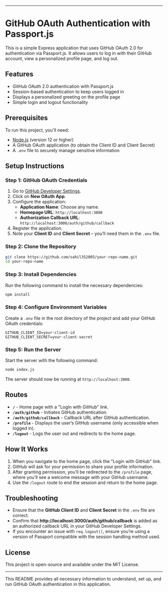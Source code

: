 
---

# GitHub OAuth Authentication with Passport.js

This is a simple Express application that uses GitHub OAuth 2.0 for authentication via Passport.js. It allows users to log in with their GitHub account, view a personalized profile page, and log out.

## Features

- GitHub OAuth 2.0 authentication with Passport.js
- Session-based authentication to keep users logged in
- Displays a personalized greeting on the profile page
- Simple login and logout functionality

## Prerequisites

To run this project, you'll need:

- [Node.js](https://nodejs.org/) (version 12 or higher)
- A GitHub OAuth application (to obtain the Client ID and Client Secret)
- A `.env` file to securely manage sensitive information

## Setup Instructions

### Step 1: GitHub OAuth Credentials

1. Go to [GitHub Developer Settings](https://github.com/settings/developers).
2. Click on **New OAuth App**.
3. Configure the application:
   - **Application Name**: Choose any name.
   - **Homepage URL**: `http://localhost:3000`
   - **Authorization Callback URL**: `http://localhost:3000/auth/github/callback`
4. Register the application.
5. Note your **Client ID** and **Client Secret** – you’ll need them in the `.env` file.

### Step 2: Clone the Repository

```bash
git clone https://github.com/sahil352005/your-repo-name.git
cd your-repo-name
```

### Step 3: Install Dependencies

Run the following command to install the necessary dependencies:

```bash
npm install
```

### Step 4: Configure Environment Variables

Create a `.env` file in the root directory of the project and add your GitHub OAuth credentials:

```plaintext
GITHUB_CLIENT_ID=your-client-id
GITHUB_CLIENT_SECRET=your-client-secret
```

### Step 5: Run the Server

Start the server with the following command:

```bash
node index.js
```

The server should now be running at `http://localhost:3000`.

## Routes

- **`/`** - Home page with a "Login with GitHub" link.
- **`/auth/github`** - Initiates GitHub authentication.
- **`/auth/github/callback`** - Callback URL after GitHub authentication.
- **`/profile`** - Displays the user’s GitHub username (only accessible when logged in).
- **`/logout`** - Logs the user out and redirects to the home page.

## How It Works

1. When you navigate to the home page, click the "Login with GitHub" link.
2. GitHub will ask for your permission to share your profile information.
3. After granting permission, you’ll be redirected to the `/profile` page, where you’ll see a welcome message with your GitHub username.
4. Use the `/logout` route to end the session and return to the home page.

## Troubleshooting

- Ensure that the **GitHub Client ID** and **Client Secret** in the `.env` file are correct.
- Confirm that **http://localhost:3000/auth/github/callback** is added as an authorized callback URL in your GitHub Developer Settings.
- If you encounter an issue with `req.logout()`, ensure you’re using a version of Passport compatible with the session handling method used.

## License

This project is open-source and available under the MIT License.

--- 

This README provides all necessary information to understand, set up, and run GitHub OAuth authentication in this application.
